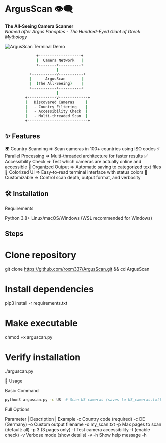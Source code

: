 # ArgusScan 👁️‍🗨️
**The All-Seeing Camera Scanner**  
*Named after Argus Panoptes - The Hundred-Eyed Giant of Greek Mythology*

![ArgusScan Terminal Demo](https://i.imgur.com/EXAMPLE.png)

```bash
              +-------------------+
              |  Camera Network   |
              +--------+----------+
                       |
           +-----------v-----------+
           |      ArgusScan       |
           |  (The All-Seeing)    |
           +-----------+----------+
                       |
         +-------------v-------------+
         |   Discovered Cameras     |
         |   - Country Filtering    |
         |   - Accessibility Check  |
         |   - Multi-threaded Scan  |
         +---------------------------+
```

## ✨ Features

🌍 Country Scanning =>	Scan cameras in 100+ countries using ISO codes
⚡ Parallel Processing => Multi-threaded architecture for faster results
✅ Accessibility Check => Test which cameras are actually online and accessible
📁 Organized Output => Automatic saving to categorized text files
🎨 Colorized UI => Easy-to-read terminal interface with status colors
🔧 Customizable => Control scan depth, output format, and verbosity

## 🛠️ Installation

Requirements

Python 3.8+
Linux/macOS/Windows (WSL recommended for Windows)

## Steps

# Clone repository
git clone https://github.com/roxm337/ArgusScan.git && cd ArgusScan

# Install dependencies
pip3 install -r requirements.txt

# Make executable
chmod +x arguscan.py

# Verify installation
./arguscan.py

🚀 Usage

Basic Command
```bash
python3 arguscan.py -c US  # Scan US cameras (saves to US_cameras.txt)
```

Full Options

Parameter | Description | Example
-c	Country code (required)	-c DE (Germany)
-o	Custom output filename	-o my_scan.txt
-p	Max pages to scan (default: all)	-p 3 (3 pages only)
-t	Test camera accessibility	-t (enable check)
-v	Verbose mode (show details)	-v
-h	Show help message	-h
